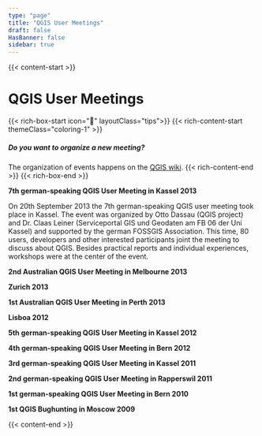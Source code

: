 ```yaml
---
type: "page"
title: "QGIS User Meetings"
draft: false
HasBanner: false
sidebar: true
---
```


{{< content-start >}}

# QGIS User Meetings

{{< rich-box-start icon="💁" layoutClass="tips">}}
{{< rich-content-start themeClass="coloring-1" >}}
##### Do you want to organize a new meeting?
The organization of events happens on the [QGIS wiki](https://github.com/qgis/QGIS/wiki#qgis-hackfests).
{{< rich-content-end >}}
{{< rich-box-end >}}

**7th german-speaking QGIS User Meeting in Kassel 2013**

On 20th September 2013 the 7th german-speaking QGIS user meeting took place in Kassel. The event was organized by Otto Dassau (QGIS project) and Dr. Claas Leiner (Serviceportal GIS und Geodaten am FB 06 der Uni Kassel) and supported by the german FOSSGIS Association. This time, 80 users, developers and other interested participants joint the meeting to discuss about QGIS. Besides practical reports and individual experiences, workshops were at the center of the event.

**2nd Australian QGIS User Meeting in Melbourne 2013**

**Zurich 2013**

**1st Australian QGIS User Meeting in Perth 2013**

**Lisboa 2012**

**5th german-speaking QGIS User Meeting in Kassel 2012**

**4th german-speaking QGIS User Meeting in Bern 2012**

**3rd german-speaking QGIS User Meeting in Kassel 2011**

**2nd german-speaking QGIS User Meeting in Rapperswil 2011**

**1st german-speaking QGIS User Meeting in Bern 2010**

**1st QGIS Bughunting in Moscow 2009**

{{< content-end >}}